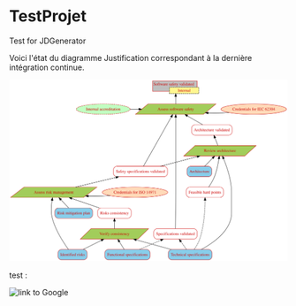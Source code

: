# TestProjet
Test for JDGenerator


Voici l'état du diagramme Justification correspondant à la dernière intégration continue.

![link to Google](https://github.com/Nicolas-Corbiere/TestProjet/blob/master/output/fig3_REA.svg)

test : 

![link to Google](output/fig3.svgR)
